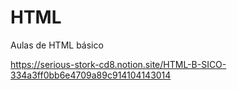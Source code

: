 # HTML
Aulas de HTML básico

https://serious-stork-cd8.notion.site/HTML-B-SICO-334a3ff0bb6e4709a89c914104143014
